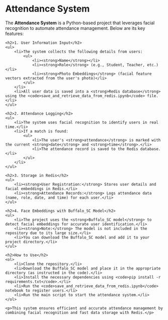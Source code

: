 <!DOCTYPE html>
<html lang="en">
<head>
    <meta charset="UTF-8">
    <meta name="viewport" content="width=device-width, initial-scale=1.0">
    <title>Attendance System Project</title>
</head>
<body>
    <h1>Attendance System</h1>
    <p>The <strong>Attendance System</strong> is a Python-based project that leverages facial recognition to automate attendance management. Below are its key features:</p>

    <h2>1. User Information Input</h2>
    <ul>
        <li>The system collects the following details from users:
            <ul>
                <li><strong>Name</strong></li>
                <li><strong>Role</strong> (e.g., Student, Teacher, etc.)</li>
                <li><strong>Photo Embeddings</strong> (facial feature vectors extracted from the user's photo)</li>
            </ul>
        </li>
        <li>All user data is saved into a <strong>Redis database</strong> using the <code>save_and_retrieve_data_from_redis.ipynb</code> file.</li>
    </ul>

    <h2>2. Attendance Logging</h2>
    <ul>
        <li>The system uses facial recognition to identify users in real time.</li>
        <li>If a match is found:
            <ul>
                <li>The user's <strong>attendance</strong> is marked with the current <strong>date</strong> and <strong>time</strong>.</li>
                <li>The attendance record is saved to the Redis database.</li>
            </ul>
        </li>
    </ul>

    <h2>3. Storage in Redis</h2>
    <ul>
        <li><strong>User Registration:</strong> Stores user details and facial embeddings in Redis.</li>
        <li><strong>Attendance Records:</strong> Logs attendance data (name, role, date, and time) for each user.</li>
    </ul>

    <h2>4. Face Embeddings with Buffalo_SC Model</h2>
    <ul>
        <li>The project uses the <strong>Buffalo_SC model</strong> to detect facial embeddings for accurate user identification.</li>
        <li><strong>Note:</strong> The model is not included in the repository due to its large size.</li>
        <li>You can download the Buffalo_SC model and add it to your project directory.</li>
    </ul>

    <h2>How to Use</h2>
    <ol>
        <li>Clone the repository.</li>
        <li>Download the Buffalo_SC model and place it in the appropriate directory (as instructed in the code).</li>
        <li>Install the necessary dependencies using <code>pip install -r requirements.txt</code>.</li>
        <li>Run the <code>save_and_retrieve_data_from_redis.ipynb</code> notebook to register users.</li>
        <li>Run the main script to start the attendance system.</li>
    </ol>

    <p>This system ensures efficient and accurate attendance management by combining facial recognition and fast data storage with Redis.</p>
</body>
</html>
